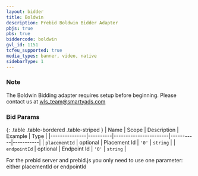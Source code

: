 ```yaml
---
layout: bidder
title: Boldwin
description: Prebid Boldwin Bidder Adapter
pbjs: true
pbs: true
biddercode: boldwin
gvl_id: 1151
tcfeu_supported: true
media_types: banner, video, native
sidebarType: 1
---
```


### Note

The Boldwin Bidding adapter requires setup before beginning. Please contact us at <wls_team@smartyads.com>

### Bid Params

{: .table .table-bordered .table-striped }
| Name          | Scope    | Description           | Example   | Type      |
|---------------|----------|-----------------------|-----------|-----------|
| `placementId` | optional | Placement Id | `'0'`        | `string` |
| `endpointId` | optional | Endpoint Id | `'0'`        | `string` |

For the prebid server and prebid.js you only need to use one parameter: either placementId or endpointId
